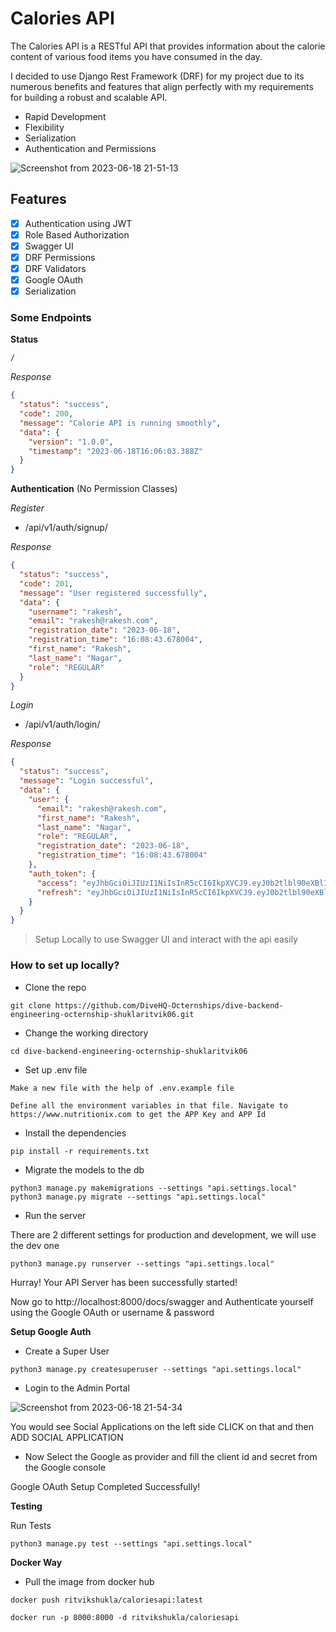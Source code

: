# Calories API

The Calories API is a RESTful API that provides information about the calorie content of various food items you have consumed in the day.

I decided to use Django Rest Framework (DRF) for my project due to its numerous benefits and features that align perfectly with my requirements for building a robust and scalable API.

- Rapid Development
- Flexibility
- Serialization
- Authentication and Permissions

![Screenshot from 2023-06-18 21-51-13](https://github.com/DiveHQ-Octernships/dive-backend-engineering-octernship-shuklaritvik06/assets/72812470/433b117d-c4e3-4ca3-8396-b4d8ee5c22d5)


## Features

- [x] Authentication using JWT
- [x] Role Based Authorization
- [x] Swagger UI
- [x] DRF Permissions
- [x] DRF Validators
- [x] Google OAuth
- [x] Serialization

### Some Endpoints

**Status**

```markdown
/
```

*Response*

```json
{
  "status": "success",
  "code": 200,
  "message": "Calorie API is running smoothly",
  "data": {
    "version": "1.0.0",
    "timestamp": "2023-06-18T16:06:03.388Z"
  }
}
```

**Authentication** (No Permission Classes)

*Register*

- /api/v1/auth/signup/

*Response*

```json
{
  "status": "success",
  "code": 201,
  "message": "User registered successfully",
  "data": {
    "username": "rakesh",
    "email": "rakesh@rakesh.com",
    "registration_date": "2023-06-18",
    "registration_time": "16:08:43.678004",
    "first_name": "Rakesh",
    "last_name": "Nagar",
    "role": "REGULAR"
  }
}
```

*Login*

- /api/v1/auth/login/

*Response*

```json
{
  "status": "success",
  "message": "Login successful",
  "data": {
    "user": {
      "email": "rakesh@rakesh.com",
      "first_name": "Rakesh",
      "last_name": "Nagar",
      "role": "REGULAR",
      "registration_date": "2023-06-18",
      "registration_time": "16:08:43.678004"
    },
    "auth_token": {
      "access": "eyJhbGciOiJIUzI1NiIsInR5cCI6IkpXVCJ9.eyJ0b2tlbl90eXBlIjoiYWNjZXNzIiwiZXhwIjoxNjg3MTA4MTUyLCJpYXQiOjE2ODcxMDQ1NTIsImp0aSI6IjBkYzE1YmQwZDgzMzQzNmM4MmE1OWY1ZWU3MjRlMDUwIiwidXNlcl9pZCI6MTIsImVtYWlsIjoicmFrZXNoQHJha2VzaC5jb20iLCJyb2xlIjoiUkVHVUxBUiIsImlzcyI6IkRpdmVIUSJ9.hb8SdWEsFaAcUCsr7qkYRrFUummRtIF-JgcletlddX4",
      "refresh": "eyJhbGciOiJIUzI1NiIsInR5cCI6IkpXVCJ9.eyJ0b2tlbl90eXBlIjoicmVmcmVzaCIsImV4cCI6MTY4NzE5MDk1MiwiaWF0IjoxNjg3MTA0NTUyLCJqdGkiOiI5MDY3ZDg3NDI2NGM0Yzc4ODJmNWJjYTU4N2Y0N2ZiYyIsInVzZXJfaWQiOjEyLCJlbWFpbCI6InJha2VzaEByYWtlc2guY29tIiwicm9sZSI6IlJFR1VMQVIiLCJpc3MiOiJEaXZlSFEifQ.Yvo0bkY2yddmlg-ZJyGa2AxrFWs6hbAY2ErVmKoWo_w"
    }
  }
}
```

> Setup Locally to use Swagger UI and interact with the api easily

### How to set up locally?

- Clone the repo

```
git clone https://github.com/DiveHQ-Octernships/dive-backend-engineering-octernship-shuklaritvik06.git
```

- Change the working directory

```
cd dive-backend-engineering-octernship-shuklaritvik06
```

- Set up .env file

```
Make a new file with the help of .env.example file

Define all the environment variables in that file. Navigate to https://www.nutritionix.com to get the APP Key and APP Id
```

- Install the dependencies

```
pip install -r requirements.txt
```

- Migrate the models to the db

```
python3 manage.py makemigrations --settings "api.settings.local"
python3 manage.py migrate --settings "api.settings.local"
```

- Run the server

There are 2 different settings for production and development, we will use the dev one

```
python3 manage.py runserver --settings "api.settings.local"
```

Hurray! Your API Server has been successfully started!

Now go to http://localhost:8000/docs/swagger and Authenticate yourself using the Google OAuth or username & password

**Setup Google Auth**

- Create a Super User

```
python3 manage.py createsuperuser --settings "api.settings.local"
```

- Login to the Admin Portal

![Screenshot from 2023-06-18 21-54-34](https://github.com/DiveHQ-Octernships/dive-backend-engineering-octernship-shuklaritvik06/assets/72812470/153df697-0839-4a48-83af-2f165fc5c8b3)


You would see Social Applications on the left side CLICK on that and then ADD SOCIAL APPLICATION

- Now Select the Google as provider and fill the client id and secret from the Google console

Google OAuth Setup Completed Successfully!


**Testing**

Run Tests

```markdown
python3 manage.py test --settings "api.settings.local"
```

**Docker Way**

- Pull the image from docker hub

```commandline
docker push ritvikshukla/caloriesapi:latest
```

```commandline
docker run -p 8000:8000 -d ritvikshukla/caloriesapi
```